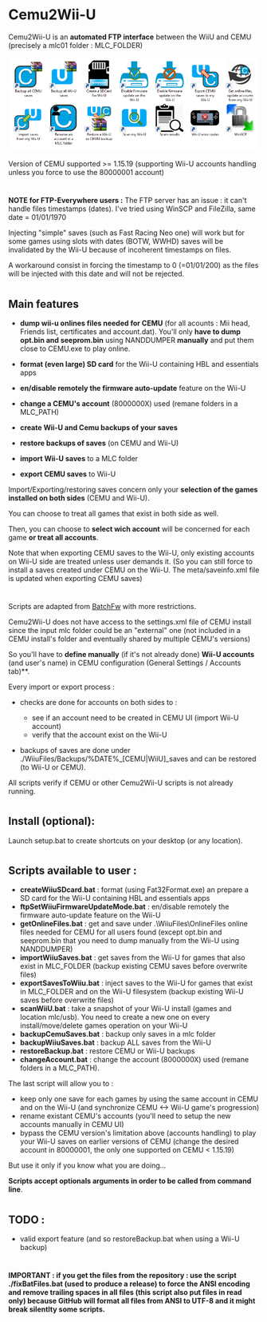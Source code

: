 # Cemu2Wii-U

Cemu2Wii-U is an **automated FTP interface** between the WiiU and CEMU (precisely a mlc01 folder : MLC_FOLDER)

<p align="center">
  <img src="resources/Cemu2Wii-U.png">
</p>

Version of CEMU supported >= 1.15.19 (supporting Wii-U accounts handling unless you force to use the 80000001 account)

#
**NOTE for FTP-Everywhere users :**
The FTP server has an issue : it can't handle files timestamps (dates).
I've tried using WinSCP and FileZilla, same date = 01/01/1970

Injecting "simple" saves (such as Fast Racing Neo one) will work but for some games using slots with dates (BOTW, WWHD) saves will be invalidated by the Wii-U because of incoherent timestamps on files.

A workaround consist in forcing the timestamp to 0 (=01/01/200) as the files will be injected with this date and will not be rejected.


#
## Main features

- **dump wii-u onlines files needed for CEMU** (for all acounts : Mii head, Friends list, certificates and account.dat). You'll only **have to dump opt.bin and seeprom.bin** using NANDDUMPER **manually** and put them close to CEMU.exe to play online.

- **format (even large) SD card** for the Wii-U containing HBL and essentials apps

- **en/disable remotely the firmware auto-update** feature on the Wii-U

- **change a CEMU's account** (8000000X) used (remane folders in a MLC_PATH)

- **create Wii-U and Cemu backups of your saves**

- **restore backups of saves** (on CEMU and Wii-U)

- **import Wii-U saves** to a MLC folder

- **export CEMU saves** to Wii-U

Import/Exporting/restoring saves concern only your **selection of the games installed on both sides** (CEMU and Wii-U).

You can choose to treat all games that exist in both side as well.

Then, you can choose to **select wich account** will be concerned for each game **or treat all accounts**.

Note that when exporting CEMU saves to the Wii-U, only existing accounts on Wii-U side are treated unless user demands it.
(So you can still force to install a saves created under CEMU on the Wii-U. The meta/saveinfo.xml file is updated when exporting CEMU saves)

#

Scripts are adapted from [BatchFw](https://github.com/Laf111/CEMU-Batch-Framework) with more restrictions. 

Cemu2Wii-U does not have access to the settings.xml file of CEMU install since the input mlc folder could be an "external" one (not included in a CEMU install's folder and eventually shared by multiple CEMU's versions)

So you'll have to **define manually** (if it's not already done) **Wii-U accounts** (and user's name) in CEMU configuration (General Settings / Accounts tab)**.

Every import or export process :
- checks are done for accounts on both sides to : 
  - see if an account need to be created in CEMU UI (import Wii-U account)
  - verify that the account exist on the Wii-U

- backups of saves are done under ./WiiuFiles/Backups/\%DATE\%\_[CEMU|WiiU]\_saves and can be restored (to Wii-U or CEMU).


All scripts verify if CEMU or other Cemu2Wii-U scripts is not already running.



#
## Install (optional):

Launch setup.bat to create shortcuts on your desktop (or any location).

#
## Scripts available to user :

- **createWiiuSDcard.bat** : format (using Fat32Format.exe) an prepare a SD card for the Wii-U containing HBL and essentials apps
- **ftpSetWiiuFirmwareUpdateMode.bat** : en/disable remotely the firmware auto-update feature on the Wii-U
- **getOnlineFiles.bat** : get and save under .\WiiuFiles\OnlineFiles online files needed for CEMU for all users found
  (except opt.bin and seeprom.bin that you need to dump manually from the Wii-U using NANDDUMPER)
- **importWiiuSaves.bat** : get saves from the Wii-U for games that also exist in MLC_FOLDER (backup existing CEMU saves before overwrite files)
- **exportSavesToWiiu.bat** : inject saves to the Wii-U for games that exist in MLC_FOLDER and on the Wii-U filesystem (backup existing Wii-U saves before overwrite files)
- **scanWiiU.bat** : take a snapshot of your Wii-U install (games and location mlc/usb). You need to create a new one on every install/move/delete games operation on your Wii-U
- **backupCemuSaves.bat** : backup only saves in a mlc folder
- **backupWiiuSaves.bat** : backup ALL saves from the Wii-U
- **restoreBackup.bat** : restore CEMU or Wii-U backups
- **changeAccount.bat** : change the account (8000000X) used (remane folders in a MLC_PATH). 

The last script will allow you to : 
- keep only one save for each games by using the same account in CEMU and on the Wii-U (and synchronize CEMU <-> Wii-U game's progression)
- rename existant CEMU's accounts (you'll need to setup the new accounts manually in CEMU UI)
- bypass the CEMU version's limitation above (accounts handling) to play your Wii-U saves on earlier versions of CEMU (change the desired account in 80000001, the only one supported on CEMU < 1.15.19)

But use it only if you know what you are doing...

**Scripts accept optionals arguments in order to be called from command line**.

#
## TODO : 

- valid export feature (and so restoreBackup.bat when using a Wii-U backup)


# 
**IMPORTANT : if you get the files from the repository : use the script ./fixBatFiles.bat (used to produce a release) to force the ANSI encoding and remove trailing spaces in all files (this script also put files in read only) because GitHub will format all files from ANSI to UTF-8 and it might break silentlty some scripts.**
#
